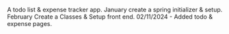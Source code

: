 A todo list & expense tracker app.
January create a spring initializer & setup.
February Create a Classes & Setup front end.
02/11/2024 - Added todo & expense pages.